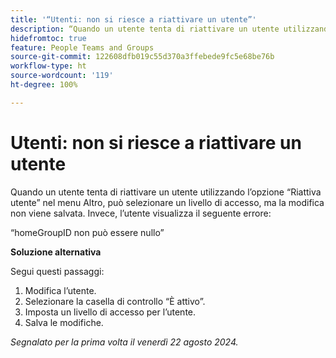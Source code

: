 ```yaml
---
title: '“Utenti: non si riesce a riattivare un utente”'
description: “Quando un utente tenta di riattivare un utente utilizzando l’opzione Riattiva utente nel menu Altro, può selezionare un livello di accesso, ma la modifica non viene salvata. Invece, l’utente visualizza un errore. È disponibile una soluzione alternativa.”
hidefromtoc: true
feature: People Teams and Groups
source-git-commit: 122608dfb019c55d370a3ffebede9fc5e68be76b
workflow-type: ht
source-wordcount: '119'
ht-degree: 100%

---
```



# Utenti: non si riesce a riattivare un utente

Quando un utente tenta di riattivare un utente utilizzando l’opzione “Riattiva utente” nel menu Altro, può selezionare un livello di accesso, ma la modifica non viene salvata. Invece, l’utente visualizza il seguente errore:

“homeGroupID non può essere nullo”

**Soluzione alternativa**

Segui questi passaggi:

1. Modifica l’utente.
1. Selezionare la casella di controllo “È attivo”.
1. Imposta un livello di accesso per l’utente.
1. Salva le modifiche.

_Segnalato per la prima volta il venerdì 22 agosto 2024._
